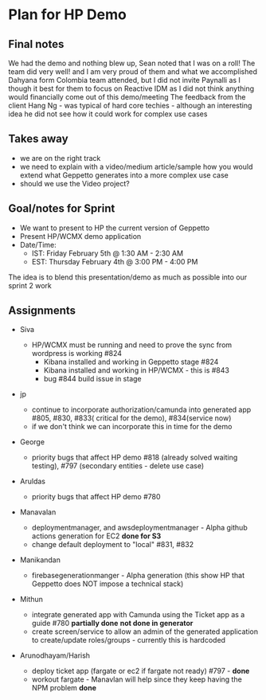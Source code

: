 # Plan for HP Demo

## Final notes

We had the demo and nothing blew up, Sean noted that I was on a roll!
The team did very well! and I am very proud of them and what we accomplished
Dahyana form Colombia team attended, but I did not invite Paynalli as I though it best for them to focus on Reactive IDM as I did not think anything would financially come out of this demo/meeting
The feedback from the client Hang Ng - was typical of hard core techies - although an interesting idea he did not see how it could work for complex use cases

## Takes away

- we are on the right track
- we need to explain with a video/medium article/sample how you would extend what Geppetto generates into a more complex use case
- should we use the Video project?

## Goal/notes for Sprint

- We want to present to HP the current version of Geppetto
- Present HP/WCMX demo application
- Date/Time:  
  - IST: Friday February 5th @ 1:30 AM - 2:30 AM
  - EST: Thursday February 4th @ 3:00 PM - 4:00 PM

The idea is to blend this presentation/demo as much as possible into our sprint 2 work

## Assignments

- Siva
  - HP/WCMX must be running and need to prove the sync from wordpress is working #824
    - Kibana installed and working in Geppetto stage #824
    - Kibana installed and working in HP/WCMX   - this is #843
    - bug #844 build issue in stage


- jp
  - continue to incorporate authorization/camunda into generated app #805, #830, #833( critical for the demo), #834(service now)
  - if we don't think we can incorporate this in time for the demo

- George
  - priority bugs that affect HP demo #818 (already solved waiting testing), #797 (secondary entities - delete use case)

- Aruldas
  - priority bugs that affect HP demo #780

- Manavalan
  - deploymentmanager, and awsdeploymentmanager - Alpha github actions generation for EC2 **done for S3**
  - change default deployment to "local" #831, #832

- Manikandan
  - firebasegenerationmanger - Alpha generation (this show HP that Geppetto does NOT impose a technical stack)

- Mithun
  - integrate generated app with Camunda using the Ticket app as a guide #780 **partially done** **not done in generator**
  - create screen/service to allow an admin of the generated application to create/update roles/groups - currently this is hardcoded

- Arunodhayam/Harish
  - deploy ticket app (fargate or ec2 if fargate not ready) #797 - **done**
  - workout fargate - Manavlan will help since they keep having the NPM problem **done**

